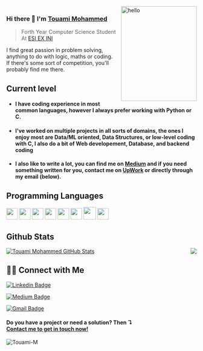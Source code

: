 <img align="right" src="https://i.ibb.co/BCSqNnk/hello.gif" alt="hello" border="0" width="200px" height="250px">

### Hi there 👋 I'm [Touami Mohammed](https://www.linkedin.com/in/mohammed-touami/)
> Forth Year Computer Science Student At [ESI EX INI](https://www.esi.dz/) 

 I find great passion in problem solving, anything to do with logic, maths or coding.<br>If there's some sort of competition, you'll probably find me there.

## Current level

- <h4> I have coding experience in most common languages, however I always prefer working with Python or C.</h4>
- <h4> I've worked on multiple projects in all sorts of domains, the ones I enjoy most are Data/ML oriented, Data Structures, or low-level coding with C, I also do a bit of Web developement, Database, and backend coding</h4>
- <h4> I also like to write a lot, you can find me on <a href="https://medium.com/@touami_mohammed">Medium</a> and if you need something written for you, contact me on <a href="https://www.upwork.com/freelancers/~01378c5c12900144c6">UpWork</a> or directly through my email (below).</h4>


## Programming Languages
<img src = 'https://github.com/MarikIshtar007/MarikIshtar007/blob/master/images/c-original.svg' width='30'/>  <img src = 'https://github.com/MarikIshtar007/MarikIshtar007/blob/master/images/python2.png' height='30'/> <img src = 'https://github.com/MarikIshtar007/MarikIshtar007/blob/master/images/html.svg' width='30'/> <img src='https://github.com/MarikIshtar007/MarikIshtar007/blob/master/images/java.svg' width='30'/> <img src = 'https://github.com/MarikIshtar007/MarikIshtar007/blob/master/images/css.svg' width='30'/> <img src = 'https://github.com/MarikIshtar007/MarikIshtar007/blob/master/images/js.svg' width='30'/> <img src = 'https://github.com/MarikIshtar007/MarikIshtar007/blob/master/images/kotlin.svg' width='33'/> <img src = 'https://github.com/MarikIshtar007/MarikIshtar007/blob/master/images/sql.svg' width='30'/> 
 
## Github Stats

<img align='right' src = "https://github-readme-stats.vercel.app/api/top-langs/?username=Touami-M&layout=compact">

[![Touami Mohammed GitHub Stats](https://github-readme-stats.vercel.app/api?username=Touami-M&show_icons=true&count_private=true)](https://github.com/Touami-M)



## 🤝🏻 Connect with Me
 [![Linkedin Badge](https://img.shields.io/badge/-Touami_Mohammed-blue?style=flat-square&logo=Linkedin&logoColor=white&link=https://www.linkedin.com/in/mohammed-touami/)](https://www.linkedin.com/in/mohammed-touami/)
 
 [![Medium Badge](https://img.shields.io/badge/-Touami_Mohammed-grey?style=flat-square&labelColor=000000&logo=Medium&link=https://medium.com/@touami_mohammed)](https://medium.com/@touami_mohammed) 
 
 [![Gmail Badge](https://img.shields.io/badge/-jm__touami@esi.dz-c14438?style=flat-square&logo=Gmail&logoColor=white&link=mailto:jm_touami@esi.dz)](mailto:jm_touami@esi.dz)

<h4>Do you have a project or need a solution? Then ↴<br><a href="https://www.linkedin.com/in/mohammed-touami/">Contact me to get in touch now!</a></h4>
<img src="https://komarev.com/ghpvc/?username=Touami-M" alt="Touami-M" />


